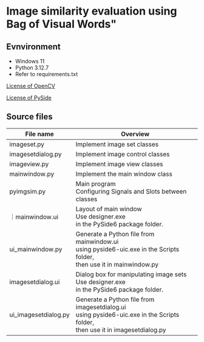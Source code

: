 # Image similarity evaluation using Bag of Visual Words"
## Evnvironment
* Windows 11
* Python 3.12.7
* Refer to requirements.txt

[License of OpenCV](https://opencv.org/license/)

[License of PySide](https://doc.qt.io/qtforpython-6/licenses.html)

## Source files
| File name | Overview |
|----------|------|
| imageset.py | Implement image set classes |
| imagesetdialog.py | Implement image control classes |
| imageview.py | Implement image view classes |
| mainwindow.py | Implement the main window class |
| pyimgsim.py | Main program<br>Configuring Signals and Slots between classes |
｜mainwindow.ui | Layout of main window<br>Use designer.exe <br>in the PySide6 package folder. |
| ui_mainwindow.py | Generate a Python file from mainwindow.ui <br>using pyside6-uic.exe in the Scripts folder, <br>then use it in mainwindow.py |
| imagesetdialog.ui | Dialog box for manipulating image sets<br>Use designer.exe <br>in the PySide6 package folder. |
 |ui_imagesetdialog.py | Generate a Python file from imagesetdialog.ui <br>using pyside6-uic.exe in the Scripts folder, <br>then use it in imagesetdialog.py |
